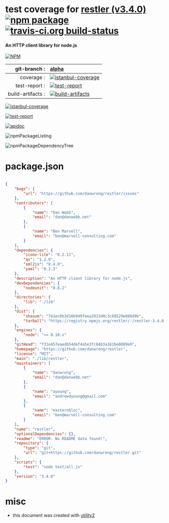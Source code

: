 # test coverage for  [restler (v3.4.0)](https://github.com/danwrong/restler)  [![npm package](https://img.shields.io/npm/v/npmtest-restler.svg?style=flat-square)](https://www.npmjs.org/package/npmtest-restler) [![travis-ci.org build-status](https://api.travis-ci.org/npmtest/node-npmtest-restler.svg)](https://travis-ci.org/npmtest/node-npmtest-restler)
#### An HTTP client library for node.js

[![NPM](https://nodei.co/npm/restler.png?downloads=true)](https://www.npmjs.com/package/restler)

| git-branch : | [alpha](https://github.com/npmtest/node-npmtest-restler/tree/alpha)|
|--:|:--|
| coverage : | [![istanbul-coverage](https://npmtest.github.io/node-npmtest-restler/build/coverage.badge.svg)](https://npmtest.github.io/node-npmtest-restler/build/coverage.html/index.html)|
| test-report : | [![test-report](https://npmtest.github.io/node-npmtest-restler/build/test-report.badge.svg)](https://npmtest.github.io/node-npmtest-restler/build/test-report.html)|
| build-artifacts : | [![build-artifacts](https://npmtest.github.io/node-npmtest-restler/glyphicons_144_folder_open.png)](https://github.com/npmtest/node-npmtest-restler/tree/gh-pages/build)|

[![istanbul-coverage](https://npmtest.github.io/node-npmtest-restler/build/screenCapture.buildCustomOrg.browser.coverage.html.png)](https://npmtest.github.io/node-npmtest-restler/build/coverage.html/index.html)

[![test-report](https://npmtest.github.io/node-npmtest-restler/build/screenCapture.buildCustomOrg.browser.%252Fhome%252Ftravis%252Fbuild%252Fnpmtest%252Fnode-npmtest-restler%252Ftmp%252Fbuild%252Ftest-report.html.png)](https://npmtest.github.io/node-npmtest-restler/build/test-report.html)

[![apidoc](https://npmdoc.github.io/node-npmdoc-restler/build/screenCapture.buildApidoc.browser.%252Fhome%252Ftravis%252Fbuild%252Fnpmdoc%252Fnode-npmdoc-restler%252Ftmp%252Fbuild%252Fapidoc.html.png)](https://npmdoc.github.io/node-npmdoc-restler/build/apidoc.html)

![npmPackageListing](https://npmtest.github.io/node-npmtest-restler/build/screenCapture.npmPackageListing.svg)

![npmPackageDependencyTree](https://npmtest.github.io/node-npmtest-restler/build/screenCapture.npmPackageDependencyTree.svg)



# package.json

```json

{
    "bugs": {
        "url": "https://github.com/danwrong/restler/issues"
    },
    "contributors": [
        {
            "name": "Dan Webb",
            "email": "dan@danwebb.net"
        },
        {
            "name": "Ben Marvell",
            "email": "ben@marvell-consulting.com"
        }
    ],
    "dependencies": {
        "iconv-lite": "0.2.11",
        "qs": "1.2.0",
        "xml2js": "0.4.0",
        "yaml": "0.2.3"
    },
    "description": "An HTTP client library for node.js",
    "devDependencies": {
        "nodeunit": "0.8.2"
    },
    "directories": {
        "lib": "./lib"
    },
    "dist": {
        "shasum": "741ec0b3d16b949feea2813d0c3c68529e888d9b",
        "tarball": "https://registry.npmjs.org/restler/-/restler-3.4.0.tgz"
    },
    "engines": {
        "node": ">= 0.10.x"
    },
    "gitHead": "f31e457eaedb54def4a5e3fc84b3a161be0889e0",
    "homepage": "https://github.com/danwrong/restler",
    "license": "MIT",
    "main": "./lib/restler",
    "maintainers": [
        {
            "name": "danwrong",
            "email": "dan@danwebb.net"
        },
        {
            "name": "ayoung",
            "email": "andrewdyoung@gmail.com"
        },
        {
            "name": "easternbloc",
            "email": "ben@marvell-consulting.com"
        }
    ],
    "name": "restler",
    "optionalDependencies": {},
    "readme": "ERROR: No README data found!",
    "repository": {
        "type": "git",
        "url": "git+https://github.com/danwrong/restler.git"
    },
    "scripts": {
        "test": "node test/all.js"
    },
    "version": "3.4.0"
}
```



# misc
- this document was created with [utility2](https://github.com/kaizhu256/node-utility2)
